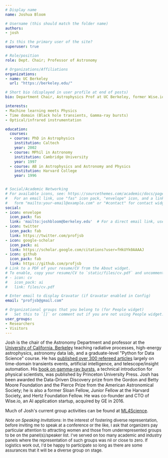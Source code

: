 ```yaml
---
# Display name
name: Joshua Bloom

# Username (this should match the folder name)
authors:
- josh

# Is this the primary user of the site?
superuser: true

# Role/position
role: Dept. Chair; Professor of Astronomy

# Organizations/Affiliations
organizations:
- name: UC Berkeley
  url: "https://berkeley.edu/"

# Short bio (displayed in user profile at end of posts)
bio: Department Chair, Astrophysics Prof at UC Berkeley, former Wise.io cofounder (acquired by GE); Inventor; Dad, Tennis everything. Anti [\#TransparentMoon](/post/lets-kill-the-transparent-moon/). Check out  his group activities at [ml4science.org](https://www.ml4science.org).

interests:
- Machine learning meets Physics
- Time domain (Black hole transients, Gamma-ray bursts)
- Optical/infrared instrumentation

education:
  courses:
  - course: PhD in Astrophysics
    institution: Caltech
    year: 2002
  - course: MPhil in Astronomy
    institution: Cambridge University
    year: 1997
  - course: AB in Astrophysics and Astronomy and Physics
    institution: Harvard College
    year: 1996


# Social/Academic Networking
# For available icons, see: https://sourcethemes.com/academic/docs/page-builder/#icons
#   For an email link, use "fas" icon pack, "envelope" icon, and a link in the
#   form "mailto:your-email@example.com" or "#contact" for contact widget.
social:
- icon: envelope
  icon_pack: fas
  link: 'mailto:joshbloom@berkeley.edu'  # For a direct email link, use "mailto:test@example.org".
- icon: twitter
  icon_pack: fab
  link: https://twitter.com/profjsb
- icon: google-scholar
  icon_pack: ai
  link: https://scholar.google.com/citations?user=fHkUYk0AAAAJ
- icon: github
  icon_pack: fab
  link: https://github.com/profjsb
# Link to a PDF of your resume/CV from the About widget.
# To enable, copy your resume/CV to `static/files/cv.pdf` and uncomment the lines below.
# - icon: cv
#   icon_pack: ai
#   link: files/cv.pdf

# Enter email to display Gravatar (if Gravatar enabled in Config)
email: "profjsb@gmail.com"

# Organizational groups that you belong to (for People widget)
#   Set this to `[]` or comment out if you are not using People widget.
user_groups:
- Researchers
- Visitors
---
```

Josh is the chair of the Astronomy Department and professor at the [University of California, Berkeley](https://berkeley.edu) teaching radiative processes, high-energy astrophysics, astronomy data lab, and a graduate-level "Python for Data Science" course. He has [published over 300 refereed articles](/publication) largely on time-domain transients events, artificial intelligence, and telescope/insight automation. His [book on gamma-ray bursts](https://www.amazon.com/Gamma-Ray-Bursts-Princeton-Frontiers-Physics/dp/0691145571), a technical introduction for physical scientists, was published by Princeton University Press. Josh has been awarded the Data-Driven Discovery prize from the Gordon and Betty Moore Foundation and the Pierce Prize from the American Astronomical Society; he is also a former Sloan Fellow, Junior Fellow at the Harvard Society, and Hertz Foundation Fellow. He was co-founder and CTO of Wise.io, an AI application startup, acquired by GE in 2016.

Much of Josh's current group activities can be found at [ML4Science](https://www.ml4science.org).

<font size="-1">*Note on Speaking Invitations*: In the interest of fostering diverse representation, before inviting me to speak at a conference or the like, I ask that organizers pay particular attention to attracting women and those from underrepresented groups to be on the panel(s)/speaker list. I've served on too many academic and industry panels where the representation of such groups was nil or close to zero. If logistics work out, I'd be happy to participate so long as there are some assurances that it will be a diverse group on stage.</font>

